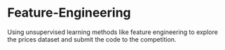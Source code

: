 # Feature-Engineering

Using unsupervised learning methods like feature engineering to explore the prices dataset and submit the code to the competition.
